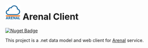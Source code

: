 # <img src="ArenalApiModel/Assets/logo-128-nuget.png" height="48"> Arenal Client

[![Nuget Badge](https://img.shields.io/nuget/v/Skyware.Arenal.Model)](https://www.nuget.org/packages/Skyware.Arenal.Model)

This project is a .net data model and web client for [Arenal](https://awp.skyware-group.com/) service.
